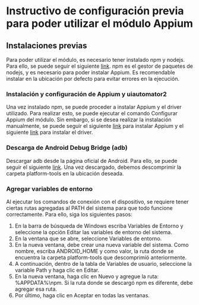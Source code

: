 # Instructivo de configuración previa para poder utilizar el módulo Appium

## Instalaciones previas
Para poder utilizar el módulo, es necesario tener instalado npm y nodejs. Para ello, se puede seguir el siguiente [link](https://nodejs.org/es/download/).
npm es el gestor de paquetes de nodejs, y es necesario para poder instalar Appium. Es recomendable instalar en la ubicación por defecto para evitar errores en la ejecución.

### Instalación y configuración de Appium y uiautomator2
Una vez instalado npm, se puede proceder a instalar Appium y el driver utilizado. Para realizar esto, se puede ejecutar el comando Configurar Appium del módulo. Sin embargo, si se desea realizar la instalación manualmente, se puede seguir el siguiente [link](http://appium.io/docs/en/2.1/quickstart/install/) para instalar Appium y el siguiente [link](http://appium.io/docs/en/2.1/quickstart/uiauto2-driver/) para instalar el driver.

### Descarga de Android Debug Bridge (adb)
Descargar adb desde la página oficial de Android. Para ello, se puede seguir el siguiente [link](https://developer.android.com/studio/releases/platform-tools?hl=es-419).
Una vez descargado, debemos descomprimir la carpeta platform-tools en la ubicación deseada.

### Agregar variables de entorno
Al ejecutar los comandos de conexión con el dispositivo, se requiere tener ciertas rutas agregadas al PATH del sistema para que todo funcione correctamente. Para ello, siga los siguientes pasos:
1. En la barra de búsqueda de Windows escriba Variables de Entorno y seleccione la opción Editar las variables de entorno del sistema.
2. En la ventana que se abre, seleccione Variables de entorno.
3. En la nueva ventana, debe crear una nueva variable del sistema. Como nombre, escriba ANDROID_HOME y como valor, la ruta donde se encuentra la carpeta platform-tools que descomprimió anteriormente.
4. A continuación, dentro de la tabla de Variables de usuario, seleccione la variable Path y haga clic en Editar.
5. En la nueva ventana, haga clic en Nuevo y agregue la ruta: %APPDATA%\npm. Si la ruta donde se descargó npm es diferente, debe agregar esa ruta.
6. Por último, haga clic en Aceptar en todas las ventanas.






